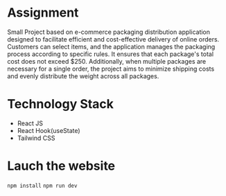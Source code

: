 # Assignment

Small Project based on e-commerce packaging distribution application designed to facilitate efficient and cost-effective delivery of online orders. Customers can select items, and the application manages the packaging process according to specific rules. It ensures that each package's total cost does not exceed $250. Additionally, when multiple packages are necessary for a single order, the project aims to minimize shipping costs and evenly distribute the weight across all packages.

# Technology Stack

- React JS
- React Hook(useState)
- Tailwind CSS

# Lauch the website

`npm install`
`npm run dev`
